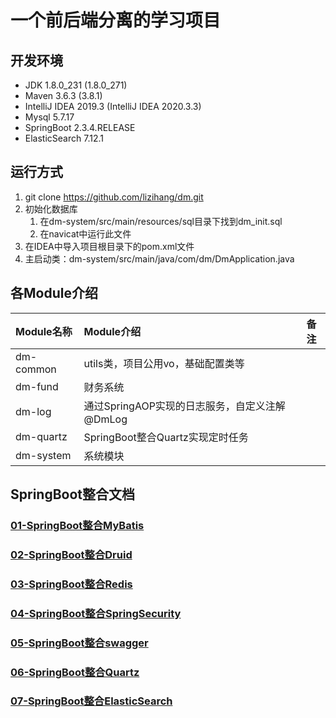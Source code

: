 # 一个前后端分离的学习项目

## 开发环境

- JDK 1.8.0_231 (1.8.0_271)   
- Maven 3.6.3 (3.8.1)   
- IntelliJ IDEA 2019.3 (IntelliJ IDEA 2020.3.3)
- Mysql 5.7.17
- SpringBoot 2.3.4.RELEASE
- ElasticSearch 7.12.1

## 运行方式

1. git clone https://github.com/lizihang/dm.git
2. 初始化数据库
   1. 在dm-system/src/main/resources/sql目录下找到dm_init.sql
   2. 在navicat中运行此文件
3. 在IDEA中导入项目根目录下的pom.xml文件
4. 主启动类：dm-system/src/main/java/com/dm/DmApplication.java

## 各Module介绍
|Module名称           |Module介绍|备注|  
|:-------------------|:--------- |---| 
|dm-common           |utils类，项目公用vo，基础配置类等    | |
|dm-fund             |财务系统                          | |
|dm-log              |通过SpringAOP实现的日志服务，自定义注解@DmLog        | |
|dm-quartz           |SpringBoot整合Quartz实现定时任务   | |
|dm-system           |系统模块                          | |


## SpringBoot整合文档

### [01-SpringBoot整合MyBatis](/document/技术文档/01-SpringBoot整合MyBatis.md)

### [02-SpringBoot整合Druid](/document/技术文档/02-SpringBoot整合Druid.md)

### [03-SpringBoot整合Redis](/document/技术文档/03-SpringBoot整合Redis.md)

### [04-SpringBoot整合SpringSecurity](/document/技术文档/04-SpringBoot整合SpringSecurity.md)

### [05-SpringBoot整合swagger](/document/技术文档/05-SpringBoot整合swagger.md)

### [06-SpringBoot整合Quartz](/document/技术文档/06-SpringBoot整合Quartz.md)

### [07-SpringBoot整合ElasticSearch](/document/技术文档/07-SpringBoot整合ElasticSearch.md)   
